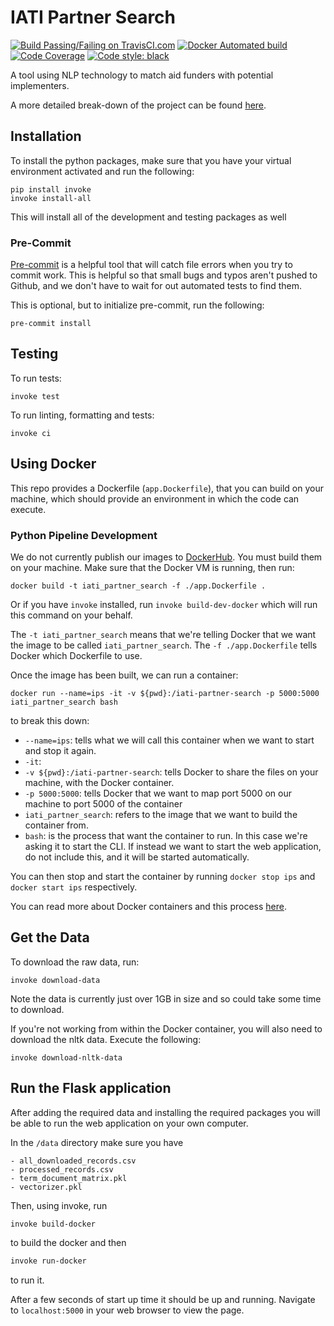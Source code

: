 # IATI Partner Search
[![Build Passing/Failing on TravisCI.com](https://travis-ci.com/datasciencecampus/iati-partner-search.svg?branch=master)](https://travis-ci.com/datasciencecampus/iati-partner-search/)
[![Docker Automated build](https://img.shields.io/docker/automated/jrottenberg/ffmpeg.svg)](https://hub.docker.com/r/datasciencecampus/iati-partner-search-app/tags)
[![Code Coverage](https://codecov.io/gh/datasciencecampus/iati-partner-search/branch/master/graph/badge.svg)](https://codecov.io/gh/datasciencecampus/iati-partner-search)
[![Code style: black](https://img.shields.io/badge/code%20style-black-000000.svg)](https://github.com/psf/black)

A tool using NLP technology to match aid funders with potential implementers.

A more detailed break-down of the project can be found [here](http://datasciencecampus.github.io/iati-partner-search).

## Installation
To install the python packages, make sure that you have your virtual environment activated and run the following:

```shell
pip install invoke
invoke install-all
```
This will install all of the development and testing packages as well

### Pre-Commit
[Pre-commit](https://pre-commit.com) is a helpful tool that will catch file errors when you try to commit work.
This is helpful so that small bugs and typos aren't pushed to Github, and we don't have to wait for out automated tests to find them.

This is optional, but to initialize pre-commit, run the following:

```shell
pre-commit install
```

## Testing
To run tests:

```shell
invoke test
```

To run linting, formatting and tests:

```shell
invoke ci
```
## Using Docker
This repo provides a Dockerfile (`app.Dockerfile`), that you can build on your machine, which should provide an environment in which the code can execute.

### Python Pipeline Development
We do not currently publish our images to [DockerHub](https://hub.docker.com/r/datasciencecampus/iati-partner-search-app). You must build them on your machine. Make sure that the Docker VM is running, then run:
```shell
docker build -t iati_partner_search -f ./app.Dockerfile .
```
Or if you have `invoke` installed, run `invoke build-dev-docker` which will run this command on your behalf.

The `-t iati_partner_search` means that we're telling Docker that we want the image to be called `iati_partner_search`.
The `-f ./app.Dockerfile` tells Docker which Dockerfile to use.

Once the image has been built, we can run a container:
```shell
docker run --name=ips -it -v ${pwd}:/iati-partner-search -p 5000:5000 iati_partner_search bash
```
to break this down:

- `--name=ips`: tells what we will call this container when we want to start and stop it again.
- `-it`:
- `-v ${pwd}:/iati-partner-search`: tells Docker to share the files on your machine, with the Docker container.
- `-p 5000:5000`: tells Docker that we want to map port 5000 on our machine to port 5000 of the container
- `iati_partner_search`: refers to the image that we want to build the container from.
- `bash`: is the process that want the container to run. In this case we're asking it to start the CLI. If instead we want to start the web application, do not include this, and it will be started automatically.

You can then stop and start the container by running `docker stop ips` and `docker start ips` respectively.

You can read more about Docker containers and this process [here](https://docs.docker.com/).

## Get the Data
To download the raw data, run:

```shell
invoke download-data
```
Note the data is currently just over 1GB in size and so could take some time to download.

If you're not working from within the Docker container, you will also need to download the nltk data. Execute the following:

```shell
invoke download-nltk-data
```

## Run the Flask application
After adding the required data and installing the required packages you will be able to run the web application on your own computer.

In the `/data` directory make sure you have

    - all_downloaded_records.csv
    - processed_records.csv
    - term_document_matrix.pkl
    - vectorizer.pkl

Then, using invoke, run

```bash
invoke build-docker
```
to build the docker and then

```bash
invoke run-docker
```
to run it.

After a few seconds of start up time it should be up and running. Navigate to `localhost:5000` in your web browser to view the page.
